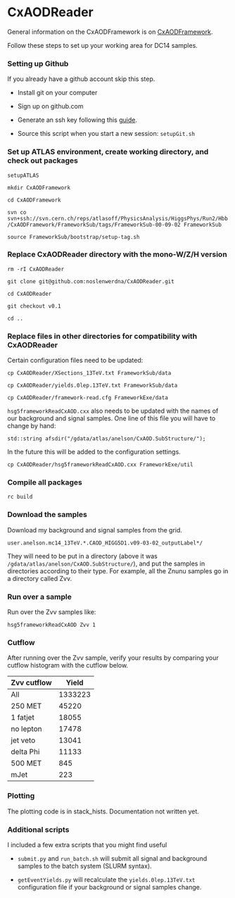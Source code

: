 # CxAODReader

General information on the CxAODFramework is on 
[CxAODFramework](https://twiki.cern.ch/twiki/bin/viewauth/AtlasProtected/CxAODFramework).

Follow these steps to set up your working area for DC14 samples. 

### Setting up Github

If you already have a github account skip this step. 

* Install git on your computer

* Sign up on github.com

* Generate an ssh key following this [guide](https://help.github.com/articles/generating-ssh-keys/).

* Source this script when you start a new session: `setupGit.sh`

### Set up ATLAS environment, create working directory, and check out packages

`setupATLAS`

`mkdir CxAODFramework`

`cd CxAODFramework`

`svn co svn+ssh://svn.cern.ch/reps/atlasoff/PhysicsAnalysis/HiggsPhys/Run2/Hbb/CxAODFramework/FrameworkSub/tags/FrameworkSub-00-09-02 FrameworkSub`

`source FrameworkSub/bootstrap/setup-tag.sh`

### Replace CxAODReader directory with the mono-W/Z/H version

`rm -rI CxAODReader`

`git clone git@github.com:noslenwerdna/CxAODReader.git`

`cd CxAODReader`

`git checkout v0.1`

`cd ..`

### Replace files in other directories for compatibility with CxAODReader

Certain configuration files need to be updated:

`cp CxAODReader/XSections_13TeV.txt FrameworkSub/data`

`cp CxAODReader/yields.0lep.13TeV.txt FrameworkSub/data`

`cp CxAODReader/framework-read.cfg FrameworkExe/data`

`hsg5frameworkReadCxAOD.cxx` also needs to be updated 
with the names of our background and signal samples.
One line of this file you will have to change by hand:

`std::string afsdir("/gdata/atlas/anelson/CxAOD.SubStructure/");`

In the future this will be added to the configuration settings.

`cp CxAODReader/hsg5frameworkReadCxAOD.cxx FrameworkExe/util`

### Compile all packages

`rc build`

### Download the samples

Download my background and signal samples from the grid.

`user.anelson.mc14_13TeV.*.CAOD_HIGG5D1.v09-03-02_outputLabel*/`

They will need to be put in a directory (above it was 
`/gdata/atlas/anelson/CxAOD.SubStructure/`), and put the samples 
in directories according to their type. For example, all the 
Znunu samples go in a directory called Zvv.

### Run over a sample

Run over the Zvv samples like:

`hsg5frameworkReadCxAOD Zvv 1`

### Cutflow

After running over the Zvv sample, verify your results by comparing your 
cutflow histogram with the cutflow below.

| Zvv cutflow |  Yield  |
|-------------|---------|
| All         | 1333223 |
| 250 MET     |   45220 |
| 1 fatjet    |   18055 |
| no lepton   |   17478 |
| jet veto    |   13041 |
| delta Phi   |   11133 |
| 500 MET     |     845 |
| mJet        |     223 |

### Plotting

The plotting code is in stack_hists. Documentation not written yet.

### Additional scripts

I included a few extra scripts that you might find useful

* `submit.py` and `run_batch.sh` will submit all signal and background samples to the 
batch system (SLURM syntax).

* `getEventYields.py` will recalculate the `yields.0lep.13TeV.txt` configuration file if 
your background or signal samples change.

